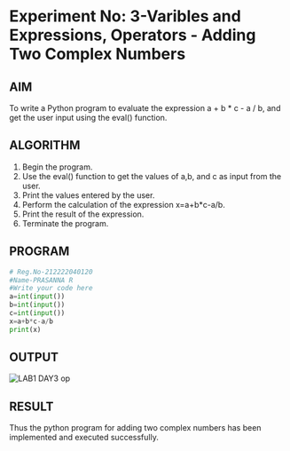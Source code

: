 # Experiment No: 3-Varibles and Expressions, Operators - Adding Two Complex Numbers

## AIM
To write a Python program to evaluate the expression a + b * c - a / b, and get the user input using the eval() function.

## ALGORITHM
1. Begin the program.
2. Use the eval() function to get the values of a,b, and c as input from the user.
3. Print the values entered by the user.
4. Perform the calculation of the expression x=a+b*c-a/b.
5. Print the result of the expression.
6. Terminate the program.

## PROGRAM
```python
# Reg.No-212222040120
#Name-PRASANNA R
#Write your code here
a=int(input())
b=int(input())
c=int(input())
x=a+b*c-a/b
print(x)
```

## OUTPUT

![LAB1 DAY3 op](https://github.com/user-attachments/assets/2cb3854c-16de-484f-b3e3-7d7b79e8d2d5)


## RESULT
Thus the python program for  adding two complex numbers has been implemented and executed successfully.
